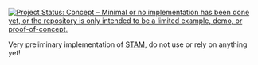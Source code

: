 [![Project Status: Concept – Minimal or no implementation has been done yet, or the repository is only intended to be a limited example, demo, or proof-of-concept.](https://www.repostatus.org/badges/latest/concept.svg)](https://www.repostatus.org/#concept)

Very preliminary implementation of [STAM](https://github.com/annotation/stam), do not use or rely on anything yet!
